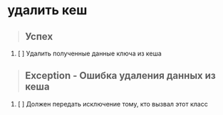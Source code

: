 # удалить кеш

> ## Успех
1. [ ] Удалить полученные данные ключа из кеша

> ## Exception - Ошибка удаления данных из кеша
1. [ ] Должен передать исключение тому, кто вызвал этот класс